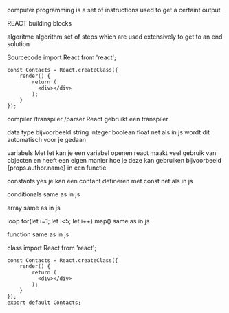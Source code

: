 computer  programming is a set of instructions
used to get a certaint output

REACT building blocks

algoritme
    algorithm set of steps which are used extensively to get to an end solution

Sourcecode
    import React from 'react';

    const Contacts = React.createClass({
        render() {
            return (
              <div></div>
            );
        }
    });

compiler /transpiler /parser
    React gebruikt een transpiler

data type
	bijvoorbeeld string integer boolean float net als in js wordt dit automatisch voor je gedaan

variabels
    Met let kan je een variabel openen
    react maakt veel gebruik van objecten en heeft een eigen manier hoe je deze kan gebruiken bijvoorbeeld {props.author.name} in een functie

constants
    yes je kan een contant defineren met const net als in js

conditionals
	same as in js

array
    same as in js

loop
    for(let i=1; let i<5; let i++)
    map()
    same as in js

function
    same as in js

class
    import React from 'react';

    const Contacts = React.createClass({
        render() {
            return (
              <div></div>
            );
        }
    });
    export default Contacts;
